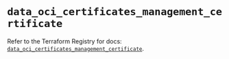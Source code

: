 # `data_oci_certificates_management_certificate`

Refer to the Terraform Registry for docs: [`data_oci_certificates_management_certificate`](https://registry.terraform.io/providers/hashicorp/oci/7.19.0/docs/data-sources/certificates_management_certificate).
